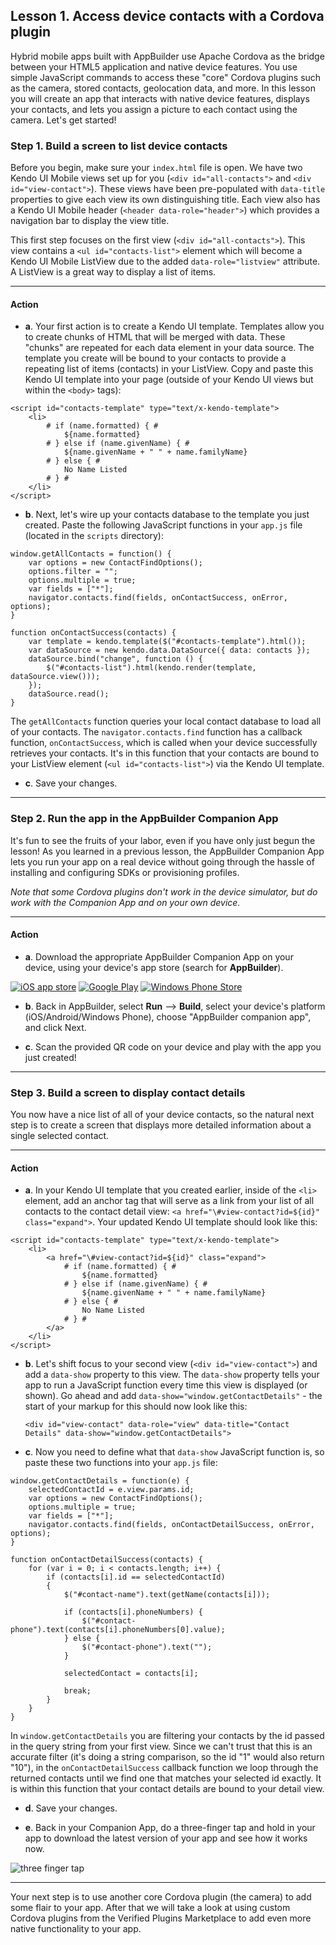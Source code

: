 ## Lesson 1. Access device contacts with a Cordova plugin

Hybrid mobile apps built with AppBuilder use Apache Cordova as the bridge between your HTML5 application and native device features. You use simple JavaScript commands to access these "core" Cordova plugins such as the camera, stored contacts, geolocation data, and more. In this lesson you will create an app that interacts with native device features, displays your contacts, and lets you assign a picture to each contact using the camera. Let's get started!

### Step 1. Build a screen to list device contacts

Before you begin, make sure your `index.html` file is open. We have two Kendo UI Mobile views set up for you (`<div id="all-contacts">` and `<div id="view-contact">`). These views have been pre-populated with `data-title` properties to give each view its own distinguishing title. Each view also has a Kendo UI Mobile header (`<header data-role="header">`) which provides a navigation bar to display the view title.

This first step focuses on the first view (`<div id="all-contacts">`). This view contains a `<ul id="contacts-list">` element which will become a Kendo UI Mobile ListView due to the added `data-role="listview"` attribute. A ListView is a great way to display a list of items.

<hr data-action="start" />

#### Action

* **a**. Your first action is to create a Kendo UI template. Templates allow you to create chunks of HTML that will be merged with data. These "chunks" are repeated for each data element in your data source. The template you create will be bound to your contacts to provide a repeating list of items (contacts) in your ListView. Copy and paste this Kendo UI template into your page (outside of your Kendo UI views but within the `<body>` tags):

```
<script id="contacts-template" type="text/x-kendo-template">
    <li>
        # if (name.formatted) { #
            ${name.formatted}
        # } else if (name.givenName) { #
            ${name.givenName + " " + name.familyName}
        # } else { #
            No Name Listed
        # } #
    </li>
</script>
```

* **b**. Next, let's wire up your contacts database to the template you just created. Paste the following JavaScript functions in your `app.js` file (located in the `scripts` directory):

```
window.getAllContacts = function() {
    var options = new ContactFindOptions();
    options.filter = "";           
    options.multiple = true;       
    var fields = ["*"];  
    navigator.contacts.find(fields, onContactSuccess, onError, options);
}

function onContactSuccess(contacts) {  
    var template = kendo.template($("#contacts-template").html());
    var dataSource = new kendo.data.DataSource({ data: contacts });
    dataSource.bind("change", function () {
        $("#contacts-list").html(kendo.render(template, dataSource.view()));
    });
    dataSource.read();
}
```

The `getAllContacts` function queries your local contact database to load all of your contacts. The `navigator.contacts.find` function has a callback function, `onContactSuccess`, which is called when your device successfully retrieves your contacts. It's in this function that your contacts are bound to your ListView element (`<ul id="contacts-list">`) via the Kendo UI template.

* **c**. Save your changes.

<hr data-action="end" />

### Step 2. Run the app in the AppBuilder Companion App

It's fun to see the fruits of your labor, even if you have only just begun the lesson! As you learned in a previous lesson, the AppBuilder Companion App lets you run your app on a real device without going through the hassle of installing and configuring SDKs or provisioning profiles.

*Note that some Cordova plugins don't work in the device simulator, but do work with the Companion App and on your own device.*

<hr data-action="start" />

#### Action

* **a**. Download the appropriate AppBuilder Companion App on your device, using your device's app store (search for **AppBuilder**).

[![iOS app store](images/app-store-icon.png)](https://itunes.apple.com/us/app/telerik-appbuilder/id527547398?mt=8)
[![Google Play](images/google-play-icon.png)](https://play.google.com/store/apps/details?id=com.telerik.AppBuilder&hl=en)
[![Windows Phone Store](images/windows-phone-store-icon.png)](https://www.windowsphone.com/en-us/store/app/appbuilder/0171d46b-b5f2-43d9-a36b-0a78c9692aab?signin=true)

* **b**. Back in AppBuilder, select **Run** --> **Build**, select your device's platform (iOS/Android/Windows Phone), choose "AppBuilder companion app", and click Next.

* **c**. Scan the provided QR code on your device and play with the app you just created!

<hr data-action="end" />

### Step 3. Build a screen to display contact details

You now have a nice list of all of your device contacts, so the natural next step is to create a screen that displays more detailed information about a single selected contact.

<hr data-action="start" />

#### Action

* **a**. In your Kendo UI template that you created earlier, inside of the `<li>` element, add an anchor tag that will serve as a link from your list of all contacts to the contact detail view: `<a href="\#view-contact?id=${id}" class="expand">`. Your updated Kendo UI template should look like this:

```
<script id="contacts-template" type="text/x-kendo-template">
    <li>
        <a href="\#view-contact?id=${id}" class="expand">
            # if (name.formatted) { #
                ${name.formatted}
            # } else if (name.givenName) { #
                ${name.givenName + " " + name.familyName}
            # } else { #
                No Name Listed
            # } #
        </a>
    </li>
</script>
```

* **b**. Let's shift focus to your second view (`<div id="view-contact">`) and add a `data-show` property to this view. The `data-show` property tells your app to run a JavaScript function every time this view is displayed (or shown). Go ahead and add `data-show="window.getContactDetails"` - the start of your markup for this should now look like this:

	`<div id="view-contact" data-role="view" data-title="Contact Details" data-show="window.getContactDetails">`

* **c**. Now you need to define what that `data-show` JavaScript function is, so paste these two functions into your `app.js` file:

```
window.getContactDetails = function(e) {
    selectedContactId = e.view.params.id;
    var options = new ContactFindOptions();
    options.multiple = true;       
    var fields = ["*"];   
    navigator.contacts.find(fields, onContactDetailSuccess, onError, options);
}

function onContactDetailSuccess(contacts) {
	for (var i = 0; i < contacts.length; i++) {  
        if (contacts[i].id == selectedContactId)
        {
            $("#contact-name").text(getName(contacts[i]));
            
            if (contacts[i].phoneNumbers) {
                $("#contact-phone").text(contacts[i].phoneNumbers[0].value);
            } else {
                $("#contact-phone").text("");
            }
            
            selectedContact = contacts[i];
            
            break;
        }
    }  
}
```

In `window.getContactDetails` you are filtering your contacts by the id passed in the query string from your first view. Since we can't trust that this is an accurate filter (it's doing a string comparison, so the id "1" would also return "10"), in the `onContactDetailSuccess` callback function we loop through the returned contacts until we find one that matches your selected id exactly. It is within this function that your contact details are bound to your detail view.

* **d**. Save your changes.

* **e**. Back in your Companion App, do a three-finger tap and hold in your app to download the latest version of your app and see how it works now.

![three finger tap](images/three-finger-tap.png)

<hr data-action="end" />

Your next step is to use another core Cordova plugin (the camera) to add some flair to your app. After that we will take a look at using custom Cordova plugins from the Verified Plugins Marketplace to add even more native functionality to your app.
